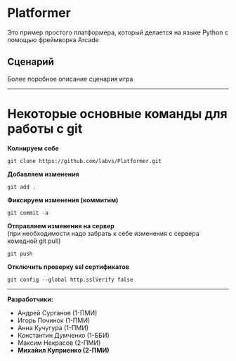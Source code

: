 # Platformer

Это пример простого платформера, который делается на языке Python  с помощью фреймворка Arcade

## Сценарий
Более поробное описание сценария игра

- - -
# Некоторые основные команды для работы с git

**Колнируем себе**
    
    git clone https://github.com/labvs/Platformer.git

**Добавляем изменения**
    
    git add .

**Фиксируем изменения (коммитим)**

    git commit -a

**Отправляем изменения на сервер**  
(при необходимости надо забрать к себе изменения с сервера комедной git pull)

    git push

**Отключить проверку ssl сертификатов**
    
    git config --global http.sslVerify false

- - -

**Разработчики:** 
- Андрей Сурганов (1-ПМИ)
- Игорь Починок (1-ПМИ)
- Анна Кучугура (1-ПМИ)
- Константин Думченко (1-ББИ)
- Максим Некрасов (2-ПМИ)
- **Михайил Куприенко (2-ПМИ)**
